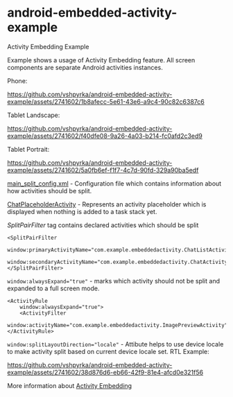 # android-embedded-activity-example

Activity Embedding Example

Example shows a usage of Activity Embedding feature. All screen components are separate Android activities instances. 

Phone:

https://github.com/vshpyrka/android-embedded-activity-example/assets/2741602/1b8afecc-5e61-43e6-a9c4-90c82c6387c6

Tablet Landscape:

https://github.com/vshpyrka/android-embedded-activity-example/assets/2741602/f40dfe08-9a26-4a03-b214-fc0afd2c3ed9

Tablet Portrait:

https://github.com/vshpyrka/android-embedded-activity-example/assets/2741602/5a0fb6ef-f1f7-4c7d-90fd-329a90ba5edf

[main_split_config.xml](https://github.com/vshpyrka/android-embedded-activity-example/blob/main/src/main/res/xml/main_split_config.xml) - Configuration file which contains information about how activities should be split.

[ChatPlaceholderActivity](https://github.com/vshpyrka/android-embedded-activity-example/blob/main/src/main/java/com/example/embeddedactivity/ChatPlaceholderActivity.kt) - Represents an activity placeholder which is displayed when nothing is added to a task stack yet.

_SplitPairFilter_ tag contains declared activities which should be split
```
<SplitPairFilter
    window:primaryActivityName="com.example.embeddedactivity.ChatListActivity"
    window:secondaryActivityName="com.example.embeddedactivity.ChatActivity">
</SplitPairFilter>
```

`window:alwaysExpand="true"` - marks which activity should not be split and expanded to a full screen mode.
```
<ActivityRule
    window:alwaysExpand="true">
    <ActivityFilter
        window:activityName="com.example.embeddedactivity.ImagePreviewActivity"/>
</ActivityRule>
```

`window:splitLayoutDirection="locale"` - Attibute helps to use device locale to make activity split based on current device locale set.
RTL Example:

https://github.com/vshpyrka/android-embedded-activity-example/assets/2741602/38d876d6-eb66-42f9-81e4-afcd0e321f56


More information about [Activity Embedding](https://developer.android.com/guide/topics/large-screens/activity-embedding?continue=https%3A%2F%2Fdeveloper.android.com%2Fcourses%2Fpathways%2Factivity-embedding%23article-https%3A%2F%2Fdeveloper.android.com%2Fguide%2Ftopics%2Flarge-screens%2Factivity-embedding#additional_resources)
